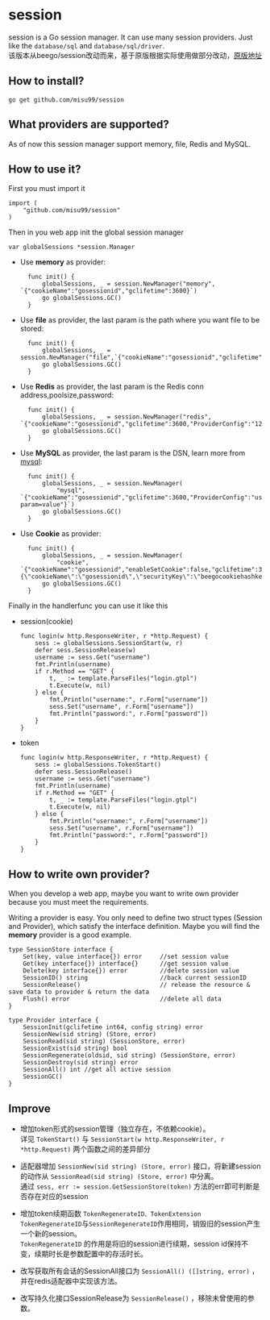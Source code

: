 session
==============

session is a Go session manager. It can use many session providers. Just like the `database/sql` and `database/sql/driver`.  
该版本从beego/session改动而来，基于原版根据实际使用做部分改动，[原版地址](https://github.com/astaxie/beego/tree/master/session)

## How to install?

	go get github.com/misu99/session


## What providers are supported?

As of now this session manager support memory, file, Redis and MySQL.


## How to use it?

First you must import it

	import (
		"github.com/misu99/session"
	)

Then in you web app init the global session manager
	
	var globalSessions *session.Manager

* Use **memory** as provider:

		func init() {
			globalSessions, _ = session.NewManager("memory", `{"cookieName":"gosessionid","gclifetime":3600}`)
			go globalSessions.GC()
		}

* Use **file** as provider, the last param is the path where you want file to be stored:

		func init() {
			globalSessions, _ = session.NewManager("file",`{"cookieName":"gosessionid","gclifetime":3600,"ProviderConfig":"./tmp"}`)
			go globalSessions.GC()
		}

* Use **Redis** as provider, the last param is the Redis conn address,poolsize,password:

		func init() {
			globalSessions, _ = session.NewManager("redis", `{"cookieName":"gosessionid","gclifetime":3600,"ProviderConfig":"127.0.0.1:6379,100,astaxie"}`)
			go globalSessions.GC()
		}
		
* Use **MySQL** as provider, the last param is the DSN, learn more from [mysql](https://github.com/go-sql-driver/mysql#dsn-data-source-name):

		func init() {
			globalSessions, _ = session.NewManager(
				"mysql", `{"cookieName":"gosessionid","gclifetime":3600,"ProviderConfig":"username:password@protocol(address)/dbname?param=value"}`)
			go globalSessions.GC()
		}

* Use **Cookie** as provider:

		func init() {
			globalSessions, _ = session.NewManager(
				"cookie", `{"cookieName":"gosessionid","enableSetCookie":false,"gclifetime":3600,"ProviderConfig":"{\"cookieName\":\"gosessionid\",\"securityKey\":\"beegocookiehashkey\"}"}`)
			go globalSessions.GC()
		}


Finally in the handlerfunc you can use it like this
* session(cookie)
    ```
    func login(w http.ResponseWriter, r *http.Request) {
        sess := globalSessions.SessionStart(w, r)
        defer sess.SessionRelease(w)
        username := sess.Get("username")
        fmt.Println(username)
        if r.Method == "GET" {
            t, _ := template.ParseFiles("login.gtpl")
            t.Execute(w, nil)
        } else {
            fmt.Println("username:", r.Form["username"])
            sess.Set("username", r.Form["username"])
            fmt.Println("password:", r.Form["password"])
        }
    }
    ```
* token
    ```
    func login(w http.ResponseWriter, r *http.Request) {
    	sess := globalSessions.TokenStart()
    	defer sess.SessionRelease()
    	username := sess.Get("username")
    	fmt.Println(username)
    	if r.Method == "GET" {
    		t, _ := template.ParseFiles("login.gtpl")
    		t.Execute(w, nil)
    	} else {
    		fmt.Println("username:", r.Form["username"])
    		sess.Set("username", r.Form["username"])
    		fmt.Println("password:", r.Form["password"])
    	}
    }
    ```

## How to write own provider?

When you develop a web app, maybe you want to write own provider because you must meet the requirements.

Writing a provider is easy. You only need to define two struct types 
(Session and Provider), which satisfy the interface definition. 
Maybe you will find the **memory** provider is a good example.

	type SessionStore interface {
		Set(key, value interface{}) error     //set session value
		Get(key interface{}) interface{}      //get session value
		Delete(key interface{}) error         //delete session value
		SessionID() string                    //back current sessionID
		SessionRelease()                      // release the resource & save data to provider & return the data
		Flush() error                         //delete all data
	}
	
	type Provider interface {
		SessionInit(gclifetime int64, config string) error
		SessionNew(sid string) (Store, error)
		SessionRead(sid string) (SessionStore, error)
		SessionExist(sid string) bool
		SessionRegenerate(oldsid, sid string) (SessionStore, error)
		SessionDestroy(sid string) error
		SessionAll() int //get all active session
		SessionGC()
	}

## Improve
-  增加token形式的session管理（独立存在，不依赖cookie）。  
详见 ```TokenStart()``` 与 ```SessionStart(w http.ResponseWriter, r *http.Request)``` 两个函数之间的差异部分

-  适配器增加 ```SessionNew(sid string) (Store, error)``` 接口，将新建session的动作从 ```SessionRead(sid string) (Store, error)``` 中分离。  
通过 ```sess, err := session.GetSessionStore(token)``` 方法的err即可判断是否存在对应的session

-  增加token续期函数 ```TokenRegenerateID、TokenExtension```  
```TokenRegenerateID```与```SessionRegenerateID```作用相同，销毁旧的session产生一个新的session。  
```TokenRegenerateID``` 的作用是将旧的session进行续期，session id保持不变，续期时长是参数配置中的存活时长。

-  改写获取所有会话的SessionAll接口为 ```SessionAll() ([]string, error)``` ，并在redis适配器中实现该方法。

-  改写持久化接口SessionRelease为 ```SessionRelease()``` ，移除未曾使用的参数。
